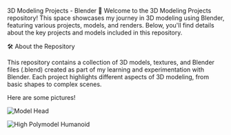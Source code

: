 3D Modeling Projects - Blender
🎨 
Welcome to the 3D Modeling Projects repository! This space showcases my journey in 3D modeling using Blender, featuring various projects, models, and renders. Below, you'll find details about the key projects and models included in this repository.

🛠️ About the Repository

This repository contains a collection of 3D models, textures, and Blender files (.blend) created as part of my learning and experimentation with Blender. Each project highlights different aspects of 3D modeling, from basic shapes to complex scenes.

Here are some pictures!

![Model Head](https://github.com/ThomasAcevedo/Game-Development/blob/d50306ce641cfd1b758c830c4ae19ca69aa3aae2/Screenshot%202024-08-21%20172044.png)

![High Polymodel Humanoid](https://github.com/ThomasAcevedo/Game-Development/blob/b27cb7d19583cc9e04be01873f7ae3a645e1cd7e/Screenshot%202024-08-21%20172151.png)


